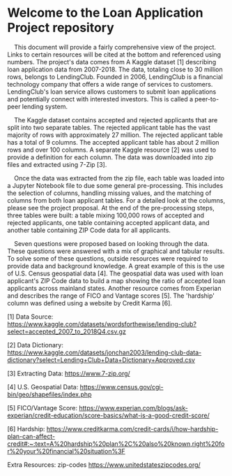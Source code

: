# Welcome to the Loan Application Project repository

&nbsp;&nbsp;&nbsp;&nbsp;This document will provide a fairly comprehensive view of the project. Links to certain resources will be cited at the bottom and referenced using numbers. The project's data comes from A Kaggle dataset [1] describing loan application data from 2007-2018. The data, totaling close to 30 million rows, belongs to LendingClub. Founded in 2006, LendingClub is a financial technology company that offers a wide range of services to customers. LendingClub's loan service allows customers to submit loan applications and potentially connect with interested investors. This is called a peer-to-peer lending system.

&nbsp;&nbsp;&nbsp;&nbsp;The Kaggle dataset contains accepted and rejected applicants that are split into two separate tables. The rejected applicant table has the vast majority of rows with approximately 27 million. The rejected applicant table has a total of 9 columns. The accepted applicant table has about 2 million rows and over 100 columns. A separate Kaggle resource [2] was used to provide a definition for each column. The data was downloaded into zip files and extracted using 7-Zip [3].

&nbsp;&nbsp;&nbsp;&nbsp;Once the data was extracted from the zip file, each table was loaded into a Jupyter Notebook file to due some general pre-processing. This includes the selection of columns, handling missing values, and the matching of columns from both loan applicant tables. For a detailed look at the columns, please see the project proposal. At the end of the pre-processing steps, three tables were built: a table mixing 100,000 rows of accepted and rejected applicants, one table containing accepted applicant data, and another table containing ZIP Code data for all applicants.

&nbsp;&nbsp;&nbsp;&nbsp;Seven questions were proposed based on looking through the data. These questions were answered with a mix of graphical and tabular results. To solve some of these questions, outside resources were required to provide data and background knowledge. A great example of this is the use of U.S. Census geospatial data [4]. The geospatial data was used with loan applicant's ZIP Code data to build a map showing the ratio of accepted loan applicants across mainland states. Another resource comes from Experian and describes the range of FICO and Vantage scores [5]. The 'hardship' column was defined using a website by Credit Karma [6].
  




[1] Data Source: https://www.kaggle.com/datasets/wordsforthewise/lending-club?select=accepted_2007_to_2018Q4.csv.gz

[2] Data Dictionary: https://www.kaggle.com/datasets/jonchan2003/lending-club-data-dictionary?select=Lending+Club+Data+Dictionary+Approved.csv

[3] Extracting Data: https://www.7-zip.org/

[4] U.S. Geospatial Data: https://www.census.gov/cgi-bin/geo/shapefiles/index.php

[5] FICO/Vantage Score: https://www.experian.com/blogs/ask-experian/credit-education/score-basics/what-is-a-good-credit-score/

[6] Hardship: https://www.creditkarma.com/credit-cards/i/how-hardship-plan-can-affect-credit#:~:text=A%20hardship%20plan%2C%20also%20known,right%20for%20your%20financial%20situation%3F

Extra Resources:
zip-codes
https://www.unitedstateszipcodes.org/
